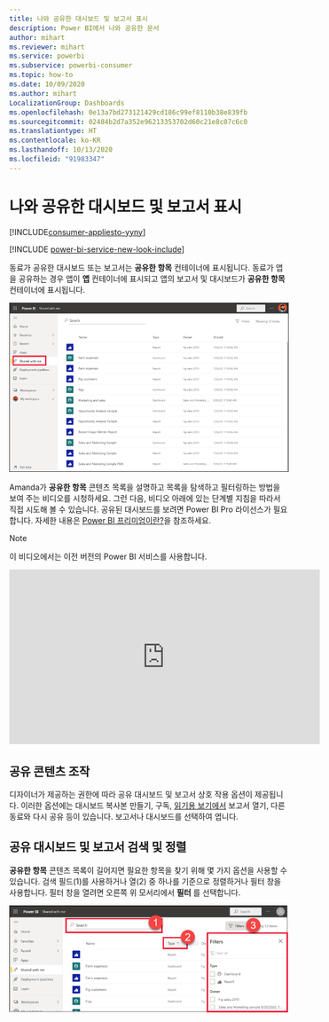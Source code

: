 ```yaml
---
title: 나와 공유한 대시보드 및 보고서 표시
description: Power BI에서 나와 공유한 문서
author: mihart
ms.reviewer: mihart
ms.service: powerbi
ms.subservice: powerbi-consumer
ms.topic: how-to
ms.date: 10/09/2020
ms.author: mihart
LocalizationGroup: Dashboards
ms.openlocfilehash: 0e13a7bd273121429cd186c99ef8110b38e839fb
ms.sourcegitcommit: 02484b2d7a352e96213353702d60c21e8c07c6c0
ms.translationtype: HT
ms.contentlocale: ko-KR
ms.lasthandoff: 10/13/2020
ms.locfileid: "91983347"
---
```

# <a name="display-the-dashboards-and-reports-that-have-been-shared-with-me"></a>나와 공유한 대시보드 및 보고서 표시

[!INCLUDE[consumer-appliesto-yyny](../includes/consumer-appliesto-yyny.md)]

[!INCLUDE [power-bi-service-new-look-include](../includes/power-bi-service-new-look-include.md)]

동료가 공유한 대시보드 또는 보고서는 **공유한 항목** 컨테이너에 표시됩니다. 동료가 앱을 공유하는 경우 앱이 **앱** 컨테이너에 표시되고 앱의 보고서 및 대시보드가 **공유한 항목** 컨테이너에 표시됩니다.   

![공유 아이콘](./media/end-user-shared-with-me/power-bi-shared-with-me.png)

Amanda가 **공유한 항목** 콘텐츠 목록을 설명하고 목록을 탐색하고 필터링하는 방법을 보여 주는 비디오를 시청하세요. 그런 다음, 비디오 아래에 있는 단계별 지침을 따라서 직접 시도해 볼 수 있습니다. 공유된 대시보드를 보려면 Power BI Pro 라이선스가 필요합니다. 자세한 내용은 [Power BI 프리미엄이란?](../admin/service-premium-what-is.md)을 참조하세요.
    

> [!NOTE]
> 이 비디오에서는 이전 버전의 Power BI 서비스를 사용합니다.
    

<iframe width="560" height="315" src="https://www.youtube.com/embed/G26dr2PsEpk" frameborder="0" allowfullscreen></iframe>

## <a name="interact-with-shared-content"></a>공유 콘텐츠 조작

디자이너가 제공하는 권한에 따라 공유 대시보드 및 보고서 상호 작용 옵션이 제공됩니다. 이러한 옵션에는 대시보드 복사본 만들기, 구독, [읽기용 보기에서](end-user-reading-view.md) 보고서 열기, 다른 동료와 다시 공유 등이 있습니다. 보고서나 대시보드를 선택하여 엽니다.


## <a name="search-and-sort-shared-dashboards-and-reports"></a>공유 대시보드 및 보고서 검색 및 정렬
**공유한 항목** 콘텐츠 목록이 길어지면 필요한 항목을 찾기 위해 몇 가지 옵션을 사용할 수 있습니다. 검색 필드(1)를 사용하거나 열(2) 중 하나를 기준으로 정렬하거나 필터 창을 사용합니다. 필터 창을 열려면 오른쪽 위 모서리에서 **필터** 를 선택합니다.    

![대시보드 소유자 및 검색](./media/end-user-shared-with-me/power-bi-filter.png)
